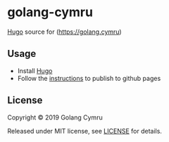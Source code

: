# golang-cymru

[Hugo](https://gohugo.io) source for (https://golang.cymru)

## Usage

- Install [Hugo](https://gohugo.io)
- Follow the [instructions](https://gohugo.io/hosting-and-deployment/hosting-on-github/) to publish to github pages

## License

Copyright &copy; 2019 Golang Cymru

Released under MIT license, see [LICENSE](LICENSE) for details.
